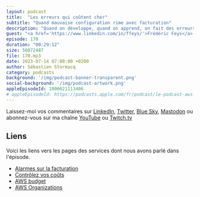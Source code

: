 ```yaml
---
layout: podcast
title:  "Les erreurs qui coûtent cher"
subtitle: "Quand mauvaise configuration rime avec facturation"
description: "Quand on développe, quand on apprend, on fait des erreurs et c'est normal. Mais malheureusement, dans le cloud, toute resource consommée est facturée et certaines erreurs de configuration ou de programmation peuvent engendrer des coûts non contrôlés.  Découvrez un cas concret de ce genre d'erreur qui à engendré une facturation de 1500€ en à peine deux jours. En découvrant cet exemple, vous apprendrez comment réagir dans cette situation et comment vous protéger. On parle d'alarmes de facturation et de relation avec le support AWS. On parle aussi des changements de configurations et organisationnels mis en place chez ce client à la suite de cet incident. Spoiler alert : l'histoire se termine bien."
guest: "<a href='https://www.linkedin.com/in/ffeys/'>Frédéric Feys</a>, consultant."
episode: 170
duration: "00:29:12"
size: 56072487
file: 170.mp3
date: 2023-07-14 07:00:00 +0200
author: Sébastien Stormacq
category: podcasts
background: '/img/podcast-banner-transparent.png'
social-background: '/img/podcast-artwork.png'
appleEpisodeId: 1000621113406
# appleEpisodeId: https://podcasts.apple.com/fr/podcast/le-podcast-aws-en-français/id1452118442
---
```


Laissez-moi vos commentaires sur [LinkedIn](https://www.linkedin.com/in/sebastienstormacq/), [Twitter](https://twitter.com/sebsto), [Blue Sky](https://bsky.app/profile/sebsto.bsky.social), [Mastodon](https://awscommunity.social/@sebsto) ou abonnez-vous sur ma chaîne [YouTube](https://www.youtube.com/sebsto) ou [Twitch.tv](https://www.twitch.tv/sebAWS)

## Liens

Voici les liens vers les pages des services dont nous avons parlé dans l'épisode.

- [Alarmes sur la facturation](https://docs.aws.amazon.com/fr_fr/AmazonCloudWatch/latest/monitoring/monitor_estimated_charges_with_cloudwatch.html)
- [Contrôlez vos coûts](https://aws.amazon.com/getting-started/hands-on/control-your-costs-free-tier-budgets/)
- [AWS budget](https://us-east-1.console.aws.amazon.com/billing/home#/)
- [AWS Organizations](https://docs.aws.amazon.com/organizations/latest/userguide/orgs_introduction.html)


